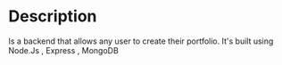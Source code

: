 # Description #
Is a backend that allows any user to create their portfolio. It's built using Node.Js , Express , MongoDB
